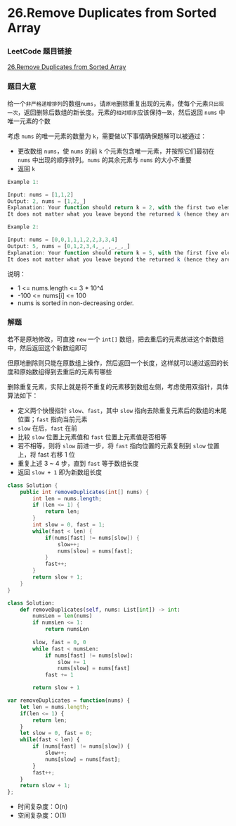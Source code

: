 # 26.Remove Duplicates from Sorted Array

### LeetCode 题目链接

[26.Remove Duplicates from Sorted Array](https://leetcode.com/problems/remove-duplicates-from-sorted-array/)

### 题目大意

给一个`非严格递增排列`的数组`nums`，请`原地`删除重复出现的元素，使每个元素`只出现一次`，返回删除后数组的新长度。元素的`相对顺序`应该保持`一致`，然后返回 `nums` 中唯一元素的个数

考虑 `nums` 的唯一元素的数量为 `k`，需要做以下事情确保题解可以被通过：
- 更改数组 `nums`，使 `nums` 的前 `k` 个元素包含唯一元素，并按照它们最初在 `nums` 中出现的顺序排列。`nums` 的其余元素与 `nums` 的大小不重要
- 返回 `k`

```js
Example 1:

Input: nums = [1,1,2]
Output: 2, nums = [1,2,_]
Explanation: Your function should return k = 2, with the first two elements of nums being 1 and 2 respectively.
It does not matter what you leave beyond the returned k (hence they are underscores).

Example 2:

Input: nums = [0,0,1,1,1,2,2,3,3,4]
Output: 5, nums = [0,1,2,3,4,_,_,_,_,_]
Explanation: Your function should return k = 5, with the first five elements of nums being 0, 1, 2, 3, and 4 respectively.
It does not matter what you leave beyond the returned k (hence they are underscores).
```

说明：
- 1 <= nums.length <= 3 * 10^4
- -100 <= nums[i] <= 100
- nums is sorted in non-decreasing order.

### 解题

若不是原地修改，可直接 `new` 一个 `int[]` 数组，把去重后的元素放进这个新数组中，然后返回这个新数组即可

但原地删除则只能在原数组上操作，然后返回一个长度，这样就可以通过返回的长度和原始数组得到去重后的元素有哪些

删除重复元素，实际上就是将不重复的元素移到数组左侧，考虑使用双指针，具体算法如下：
- 定义两个快慢指针 `slow`、`fast`，其中 `slow` 指向去除重复元素后的数组的末尾位置；`fast` 指向当前元素
- `slow` 在后，`fast` 在前
- 比较 `slow` 位置上元素值和 `fast` 位置上元素值是否相等
- 若不相等，则将 `slow` 前进一步，将 `fast` 指向位置的元素复制到 `slow` 位置上，将 fast 右移 1 位
- 重复上述 3 ~ 4 步，直到 `fast` 等于数组长度
- 返回 `slow + 1` 即为新数组长度
  
```java
class Solution {
    public int removeDuplicates(int[] nums) {
        int len = nums.length;
        if (len <= 1) {
            return len;
        }
        int slow = 0, fast = 1;
        while(fast < len) {
            if(nums[fast] != nums[slow]) {
                slow++;
                nums[slow] = nums[fast];
            }
            fast++;
        }
        return slow + 1;
    }
}
```
```python
class Solution:
    def removeDuplicates(self, nums: List[int]) -> int:
        numsLen = len(nums)
        if numsLen <= 1:
            return numsLen
        
        slow, fast = 0, 0
        while fast < numsLen:
            if nums[fast] != nums[slow]:
                slow += 1
                nums[slow] = nums[fast]
            fast += 1

        return slow + 1
```
```js
var removeDuplicates = function(nums) {
    let len = nums.length;
    if(len <= 1) {
        return len;
    }
    let slow = 0, fast = 0;
    while(fast < len) {
        if (nums[fast] != nums[slow]) {
            slow++;
            nums[slow] = nums[fast];
        }
        fast++;
    }
    return slow + 1;
};
```
- 时间复杂度：O(n)
- 空间复杂度：O(1)